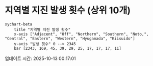 # 지역별 지진 발생 횟수 (상위 10개)

```mermaid
xychart-beta
    title "지역별 지진 발생 횟수"
    x-axis ["Adjacent", "Off", "Northern", "Southern", "Noto,", "Central", "Eastern", "Western", "Hyuganada", "Kiisuido"]
    y-axis "발생 횟수" 0 --> 2345
    bar [2343, 169, 45, 39, 29, 25, 17, 17, 17, 11]
```

업데이트 시간: 2025-10-13 00:17:01

